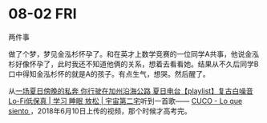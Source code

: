 # 08-02 FRI

两件事

&#x20;        做了个梦，梦见金泓杉怀孕了。和在英才上数学竞赛的一位同学A共事，他说金泓杉好像怀孕了，此时我还不知道他俩的关系，想着去看看她。结果从不久后同学B口中得知金泓杉怀的就是A的孩子。有点生气，想哭。然后醒了。

&#x20;        从[一场夏日傍晚的私奔 你行驶在加州沿海公路 夏日电台【playlist】复古白噪音 Lo-Fi低保真 | 学习 睡眠 放松 | 宇宙第二宅](https://www.bilibili.com/video/BV1YJ4m1T7KM)听到一首歌—— [CUCO - Lo que siento ](https://www.bilibili.com/video/BV1pW411P7c2/)，2018年6月10日上传的视频，那个时候才高考完。
